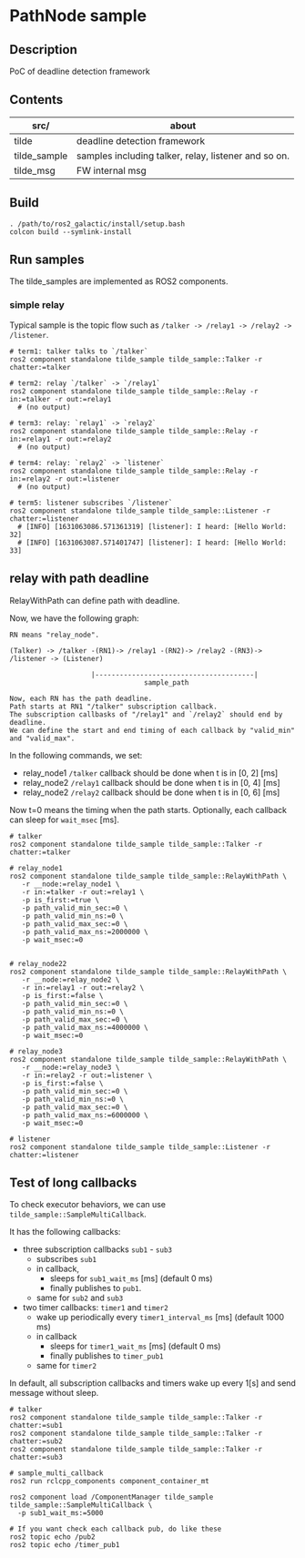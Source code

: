 PathNode sample
===

## Description

PoC of deadline detection framework

## Contents

| src/         | about                                                |
|--------------|------------------------------------------------------|
| tilde        | deadline detection framework                         |
| tilde_sample | samples including talker, relay, listener and so on. |
| tilde_msg    | FW internal msg                                      |

## Build

```
. /path/to/ros2_galactic/install/setup.bash
colcon build --symlink-install
```

## Run samples

The tilde_samples are implemented as ROS2 components.

### simple relay

Typical sample is the topic flow such as `/talker -> /relay1 -> /relay2 -> /listener`.

```
# term1: talker talks to `/talker`
ros2 component standalone tilde_sample tilde_sample::Talker -r chatter:=talker

# term2: relay `/talker` -> `/relay1`
ros2 component standalone tilde_sample tilde_sample::Relay -r in:=talker -r out:=relay1
  # (no output)

# term3: relay: `relay1` -> `relay2`
ros2 component standalone tilde_sample tilde_sample::Relay -r in:=relay1 -r out:=relay2
  # (no output)

# term4: relay: `relay2` -> `listener`
ros2 component standalone tilde_sample tilde_sample::Relay -r in:=relay2 -r out:=listener
  # (no output)

# term5: listener subscribes `/listener`
ros2 component standalone tilde_sample tilde_sample::Listener -r chatter:=listener
  # [INFO] [1631063086.571361319] [listener]: I heard: [Hello World: 32]
  # [INFO] [1631063087.571401747] [listener]: I heard: [Hello World: 33]
```

## relay with path deadline

RelayWithPath can define path with deadline.

Now, we have the following graph:

```
RN means "relay_node".

(Talker) -> /talker -(RN1)-> /relay1 -(RN2)-> /relay2 -(RN3)-> /listener -> (Listener)

                    |---------------------------------------|
                                 sample_path

Now, each RN has the path deadline.
Path starts at RN1 "/talker" subscription callback.
The subscription callbasks of "/relay1" and `/relay2` should end by deadline.
We can define the start and end timing of each callback by "valid_min" and "valid_max".
```

In the following commands, we set:
- relay_node1 `/talker` callback should be done when t is in [0, 2] [ms]
- relay_node2 `/relay1` callback should be done when t is in [0, 4] [ms]
- relay_node2 `/relay2` callback should be done when t is in [0, 6] [ms]

Now t=0 means the timing when the path starts.
Optionally, each callback can sleep for `wait_msec` [ms].

```
# talker
ros2 component standalone tilde_sample tilde_sample::Talker -r chatter:=talker

# relay_node1
ros2 component standalone tilde_sample tilde_sample::RelayWithPath \
   -r __node:=relay_node1 \
   -r in:=talker -r out:=relay1 \
   -p is_first:=true \
   -p path_valid_min_sec:=0 \
   -p path_valid_min_ns:=0 \
   -p path_valid_max_sec:=0 \
   -p path_valid_max_ns:=2000000 \
   -p wait_msec:=0


# relay_node22
ros2 component standalone tilde_sample tilde_sample::RelayWithPath \
   -r __node:=relay_node2 \
   -r in:=relay1 -r out:=relay2 \
   -p is_first:=false \
   -p path_valid_min_sec:=0 \
   -p path_valid_min_ns:=0 \
   -p path_valid_max_sec:=0 \
   -p path_valid_max_ns:=4000000 \
   -p wait_msec:=0

# relay_node3
ros2 component standalone tilde_sample tilde_sample::RelayWithPath \
   -r __node:=relay_node3 \
   -r in:=relay2 -r out:=listener \
   -p is_first:=false \
   -p path_valid_min_sec:=0 \
   -p path_valid_min_ns:=0 \
   -p path_valid_max_sec:=0 \
   -p path_valid_max_ns:=6000000 \
   -p wait_msec:=0

# listener
ros2 component standalone tilde_sample tilde_sample::Listener -r chatter:=listener
```

## Test of long callbacks

To check executor behaviors, we can use `tilde_sample::SampleMultiCallback`.

It has the following callbacks:
- three subscription callbacks `sub1` - `sub3`
  - subscribes `sub1`
  - in callback,
    - sleeps for `sub1_wait_ms` [ms] (default 0 ms)
    - finally publishes to `pub1`.
  - same for `sub2` and `sub3`
- two timer callbacks: `timer1` and `timer2`
  - wake up periodically every `timer1_interval_ms` [ms] (default 1000 ms)
  - in callback
    - sleeps for `timer1_wait_ms` [ms] (default 0 ms)
    - finally publishes to `timer_pub1`
  - same for `timer2`

In default, all subscription callbacks and timers wake up every 1[s] and send message without sleep.

```
# talker
ros2 component standalone tilde_sample tilde_sample::Talker -r chatter:=sub1
ros2 component standalone tilde_sample tilde_sample::Talker -r chatter:=sub2
ros2 component standalone tilde_sample tilde_sample::Talker -r chatter:=sub3

# sample_multi_callback
ros2 run rclcpp_components component_container_mt

ros2 component load /ComponentManager tilde_sample tilde_sample::SampleMultiCallback \
  -p sub1_wait_ms:=5000

# If you want check each callback pub, do like these
ros2 topic echo /pub2
ros2 topic echo /timer_pub1
```




